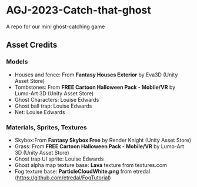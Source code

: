 # AGJ-2023-Catch-that-ghost
 A repo for our mini ghost-catching game

## Asset Credits
### Models
- Houses and fence: From **Fantasy Houses Exterior** by Eva3D (Unity Asset Store)
- Tombstones: From **FREE Cartoon Halloween Pack - Mobile/VR** by Lumo-Art 3D (Unity Asset Store)
- Ghost Characters: Louise Edwards
- Ghost ball trap: Louise Edwards
- Net: Louise Edwards

### Materials, Sprites, Textures
- Skybox:From **Fantasy Skybox Free** by Render Knight (Unity Asset Store)
- Grass: From **FREE Cartoon Halloween Pack - Mobile/VR** by Lumo-Art 3D (Unity Asset Store)
- Ghost trap UI sprite: Louise Edwards
- Ghost alpha map texture base: **Lava** texture from textures.com
- Fog texture base: **ParticleCloudWhite.png** from etredal (https://github.com/etredal/FogTutorial)